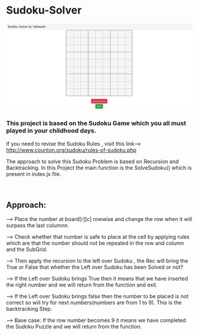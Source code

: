 # Sudoku-Solver
![Image-1](images/image1.png)

### This project is based on the Sudoku Game which you all must played in your childhood days.

If you need to revise the Sudoku Rules , visit this link--> http://www.counton.org/sudoku/rules-of-sudoku.php

The approach to solve this Sudoku Problem is based on Recursion and Backtracking.
In this Project the main function is the SolveSudoku() which is present in index.js file.
<br><br><br>
## Approach:

--> Place the number at board[r][c] rowwise and change the row when it will surpass the last columnn.

--> Check whether that number is safe to place at the cell by applying rules which are that the number should not be repeated in the row and column and the SubGrid.

--> Then apply the recursion to the left over Sudoku , the Rec will bring the True or False that whether the Left over Sudoku has been Solved or not?

--> If the Left over Sudoku brings True then it means that we have inserted the right number and we will return from the function and exit.

--> If the Left over Sudoku brings false then the number to be placed is not correct so wiil try for next numbers(numbers are from 1 to 9). This is the backtracking Step.
          
--> Base case: If the row number becomes 9 it means we have completed the Sudoku Puzzle and we will return from the function.


